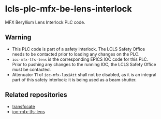 lcls-plc-mfx-be-lens-interlock
==============================

MFX Beryllium Lens Interlock PLC code.

**Warning**
-----------

* This PLC code is part of a safety interlock. The LCLS Safety Office needs to be
  contacted prior to loading any changes on the PLC.
* ``ioc-mfx-tfs-lens`` is the corresponding EPICS IOC code for this PLC.  Prior
  to pushing any changes to the running IOC, the LCLS Safety Office must be
  contacted.
* Attenuator 11 of ``ioc-mfx-lusiAtt`` shall not be disabled, as it is an
  integral part of this safety interlock: it is being used as a beam shutter.

Related repositories
--------------------

* [transfocate](https://github.com/pcdshub/transfocate)
* [ioc-mfx-tfs-lens](https://github.com/pcdshub/ioc-mfx-tfs-lens/)
